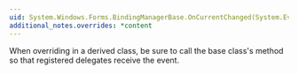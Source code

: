 ```yaml
---
uid: System.Windows.Forms.BindingManagerBase.OnCurrentChanged(System.EventArgs)
additional_notes.overrides: *content
---
```


<p>When overriding <xref href="System.Windows.Forms.BindingManagerBase.OnCurrentChanged(System.EventArgs)"></xref> in a derived class, be sure to call the base class's <xref href="System.Windows.Forms.BindingManagerBase.OnCurrentChanged(System.EventArgs)"></xref> method so that registered delegates receive the event.</p>


